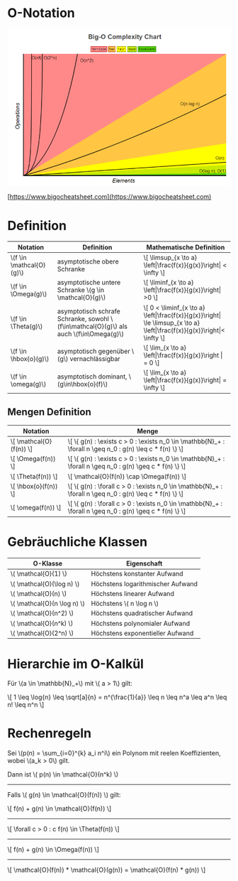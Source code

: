 # O-Notation

![chart](../resources/o_chart.png)

[https://www.bigocheatsheet.com](https://www.bigocheatsheet.com)

# Definition

| Notation                   | Definition                                                                                  | Mathematische Definition                                                                                                      |
| -------------------------- | ------------------------------------------------------------------------------------------- | ----------------------------------------------------------------------------------------------------------------------------- |
| \\(f \in \mathcal{O}(g)\\) | asymptotische obere Schranke                                                                | \\[ \limsup_{x \to a} \left\|\frac{f(x)}{g(x)}\right\| < \infty \\]                                                           |
| \\(f \in \Omega(g)\\)      | asymptotische untere Schranke \\(g \in \mathcal{O}(g)\\)                                    | \\[ \liminf_{x \to a} \left\|\frac{f(x)}{g(x)}\right\| >0 \\]                                                                 |
| \\(f \in \Theta(g)\\)      | asymptotisch schrafe Schranke, sowohl \\(f\in\mathcal{O}(g)\\) als auch \\(f\in\Omega(g)\\) | \\[ 0 < \liminf_{x \to a} \left\|\frac{f(x)}{g(x)}\right\| \le \limsup_{x \to a} \left\|\frac{f(x)}{g(x)}\right\|< \infty \\] |
| \\(f \in \hbox{o}(g)\\)    | asymptotisch gegenüber \\(g\\) vernachlässigbar                                             | \\[ \lim_{x \to a} \left\|\frac{f(x)}{g(x)}\right \| = 0 \\]                                                                  |
| \\(f \in \omega(g)\\)      | asymptotisch dominant, \\(g\in\hbox{o}(f)\\)                                                | \\[ \lim_{x \to a} \left\|\frac{f(x)}{g(x)}\right\| = \infty \\]                                                              |

## Mengen Definition

| Notation                  | Menge                                                                                                          |
| ------------------------- | -------------------------------------------------------------------------------------------------------------- |
| \\[ \mathcal{O}(f(n)) \\] | \\[ \\{ g(n) : \exists c > 0 : \exists n_0 \in \mathbb{N}_+ : \forall n \geq n_0 : g(n) \leq c * f(n) \\} \\]  |
| \\[ \Omega(f(n)) \\]      | \\[ \\{ g(n) : \exists c > 0 : \exists n_0 \in \mathbb{N}_+ : \forall n \geq n_0 : g(n) \geq c * f(n) \\} \\]  |
| \\[ \Theta(f(n)) \\]      | \\[ \mathcal{O}(f(n)) \cap \Omega(f(n)) \\]                                                                    |
| \\[ \hbox{o}(f(n)) \\]    | \\[  \\{ g(n) : \forall c > 0 : \exists n_0 \in \mathbb{N}_+ : \forall n \geq n_0 : g(n) \leq c * f(n) \\} \\] |
| \\[ \omega(f(n)) \\]      | \\[ \\{ g(n) : \forall c > 0 : \exists n_0 \in \mathbb{N}_+ : \forall n \geq n_0 : g(n) \geq c * f(n) \\} \\]  |

# Gebräuchliche Klassen

| O-Klasse                      | Eigenschaft                       |
| ----------------------------- | --------------------------------- |
| \\( \mathcal{O}(1) \\)        | Höchstens konstanter Aufwand      |
| \\( \mathcal{O}(\log n) \\)   | Höchstens logarithmischer Aufwand |
| \\( \mathcal{O}(n) \\)        | Höchstens linearer Aufwand        |
| \\( \mathcal{O}(n \log n) \\) | Höchstens \\( n \log n \\)        |
| \\( \mathcal{O}(n^2) \\)      | Höchstens quadratischer Aufwand   |
| \\( \mathcal{O}(n^k) \\)      | Höchstens polynomialer Aufwand    |
| \\( \mathcal{O}(2^n) \\)      | Höchstens exponentieller Aufwand  |

# Hierarchie im O-Kalkül

Für \\(a \in \mathbb{N}_+\\) mit \\( a > 1\\) gilt:

\\[ 1 \leq \log{n} \leq \sqrt[a]{n} = n^{\frac{1}{a}} \leq n \leq n^a \leq a^n \leq n! \leq n^n \\]

# Rechenregeln

Sei \\(p(n) = \sum_{i=0}^{k} a_i n^i\\) ein Polynom mit reelen Koeffizienten, wobei \\(a_k > 0\\) gilt.

Dann ist \\( p(n) \in \mathcal{O}(n^k) \\)

---

Falls \\( g(n) \in \mathcal{O}(f(n)) \\) gilt:

\\[ f(n) + g(n) \in \mathcal{O}(f(n)) \\]

---

\\[ \forall c > 0 : c f(n) \in \Theta(f(n)) \\]

---

\\[ f(n) + g(n) \in \Omega(f(n)) \\]

---

\\[ \mathcal{O}(f(n)) * \mathcal{O}(g(n)) = \mathcal{O}(f(n) * g(n)) \\]